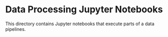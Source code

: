 # Data Processing Jupyter Notebooks

This directory contains Jupyter notebooks that execute parts of a data pipelines.
